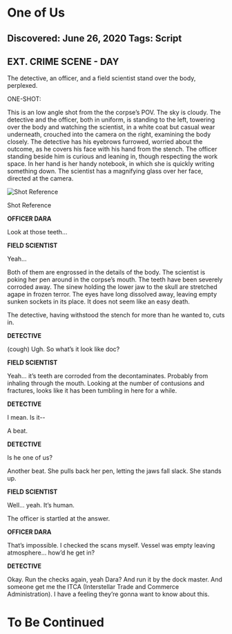 # One of Us
Discovered: June 26, 2020
Tags: Script
---

## EXT. CRIME SCENE - DAY

The detective, an officer, and a field scientist stand over the body, perplexed.

ONE-SHOT:

This is an low angle shot from the the corpse’s POV. The sky is cloudy. The detective and the officer, both in uniform, is standing to the left, towering over the body and watching the scientist, in a white coat but casual wear underneath, crouched into the camera on the right, examining the body closely. The detective has his eyebrows furrowed, worried about the outcome, as he covers his face with his hand from the stench. The officer standing beside him is curious and leaning in, though respecting the work space. In her hand is her handy notebook, in which she is quickly writing something down. The scientist has a magnifying glass over her face, directed at the camera.

![Shot Reference](https://paper-attachments.dropbox.com/s_1FF91A379D5075A5DC63B2D20F0DA5D46D3557CDFB3620E3A2F3558F31AD169F_1593039576699_Capture.PNG)

Shot Reference

**OFFICER DARA**

Look at those teeth…

**FIELD SCIENTIST**

Yeah…

Both of them are engrossed in the details of the body. The scientist is poking her pen around in the corpse’s mouth. The teeth have been severely corroded away. The sinew holding the lower jaw to the skull are stretched agape in frozen terror. The eyes have long dissolved away, leaving empty sunken sockets in its place. It does not seem like an easy death.

The detective, having withstood the stench for more than he wanted to, cuts in.

**DETECTIVE**

(cough) Ugh. So what’s it look like doc?

**FIELD SCIENTIST**

Yeah… it’s teeth are corroded from the decontaminates. Probably from inhaling through the mouth. Looking at the number of contusions and fractures, looks like it has been tumbling in here for a while.

**DETECTIVE**

I mean. Is it--

A beat.

**DETECTIVE**

Is he one of us?

Another beat. She pulls back her pen, letting the jaws fall slack. She stands up.

**FIELD SCIENTIST**

Well… yeah. It’s human.

The officer is startled at the answer.

**OFFICER DARA**

That’s impossible. I checked the scans myself. Vessel was empty leaving atmosphere… how’d he get in?

**DETECTIVE**

Okay. Run the checks again, yeah Dara? And run it by the dock master. And someone get me the ITCA (Interstellar Trade and Commerce Administration). I have a feeling they’re gonna want to know about this.

# To Be Continued
